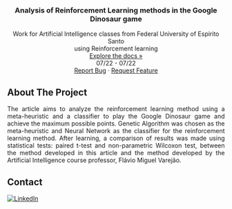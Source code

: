 <h3 align="center"> Analysis of Reinforcement Learning methods in the Google Dinosaur game </h3>

  <p align="center">
    Work for Artificial Intelligence classes from Federal University of Espirito Santo
    <br />
    using Reinforcement learning
    <br />
    <a href="https://github.com/danieldealmeidaduque/ufes-ai-reinforcementlearning"<strong>Explore the docs »</strong></a>
    <br />
    07/22 - 07/22
    <br />
    <a href="https://github.com/danieldealmeidaduque/ufes-ai-reinforcementlearning">Report Bug</a>
    ·
    <a href="https://github.com/danieldealmeidaduque/ufes-ai-reinforcementlearning">Request Feature</a>
  </p>
</div>

<!-- ABOUT THE PROJECT -->
## About The Project

<p align="justify">
    The article aims to analyze the reinforcement learning method using a meta-heuristic and a classifier to play the Google Dinosaur game and achieve the maximum possible points. Genetic Algorithm was chosen as the meta-heuristic and Neural Network as the classifier for the reinforcement learning method. After learning, a comparison of results was made using statistical tests: paired t-test and non-parametric Wilcoxon test, between the method developed in this article and the method developed by the Artificial Intelligence course professor, Flávio Miguel Varejão.
</p>


<!-- CONTACT -->
## Contact

<div align="left">

  <a href="">[![LinkedIn][linkedin-shield]][linkedin-url]</a>

</div>

<!-- MARKDOWN LINKS & IMAGES -->
[linkedin-shield]: https://img.shields.io/badge/-LinkedIn-black.svg?style=for-the-badge&logo=linkedin&colorB=555
[linkedin-url]: https://www.linkedin.com/in/danieldealmeidaduque/
